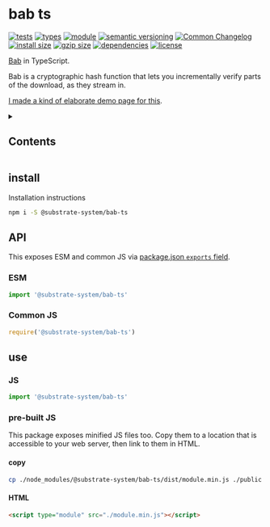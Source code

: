 # bab ts
[![tests](https://img.shields.io/github/actions/workflow/status/substrate-system/bab-ts/nodejs.yml?style=flat-square)](https://github.com/substrate-system/package/actions/workflows/nodejs.yml)
[![types](https://img.shields.io/npm/types/@substrate-system/icons?style=flat-square)](README.md)
[![module](https://img.shields.io/badge/module-ESM%2FCJS-blue?style=flat-square)](README.md)
[![semantic versioning](https://img.shields.io/badge/semver-2.0.0-blue?logo=semver&style=flat-square)](https://semver.org/)
[![Common Changelog](https://nichoth.github.io/badge/common-changelog.svg)](./CHANGELOG.md)
[![install size](https://flat.badgen.net/packagephobia/install/@substrate-system/bab-ts)](https://packagephobia.com/result?p=@substrate-system/bab-ts)
[![gzip size](https://img.shields.io/bundlephobia/minzip/@substrate-system/bab-ts?style=flat-square)](https://bundlephobia.com/@substrate-system/name/package/bab-ts)
[![dependencies](https://img.shields.io/badge/dependencies-zero-brightgreen.svg?style=flat-square)](package.json)
[![license](https://img.shields.io/badge/license-Big_Time-blue?style=flat-square)](LICENSE)


[Bab](https://worm-blossom.github.io/bab/) in TypeScript.

Bab is a cryptographic hash function that lets you incrementally verify parts
of the download, as they stream in.

[I made a kind of elaborate demo page for this](https://substrate-system.github.io/bab-ts/).

<details><summary><h2>Contents</h2></summary>

<!-- toc -->

- [install](#install)
- [API](#api)
  * [ESM](#esm)
  * [Common JS](#common-js)
- [use](#use)
  * [JS](#js)
  * [pre-built JS](#pre-built-js)

<!-- tocstop -->

</details>

## install

Installation instructions

```sh
npm i -S @substrate-system/bab-ts
```

## API

This exposes ESM and common JS via [package.json `exports` field](https://nodejs.org/api/packages.html#exports).

### ESM
```js
import '@substrate-system/bab-ts'
```

### Common JS
```js
require('@substrate-system/bab-ts')
```

## use

### JS
```js
import '@substrate-system/bab-ts'
```

### pre-built JS
This package exposes minified JS files too. Copy them to a location that is
accessible to your web server, then link to them in HTML.

#### copy
```sh
cp ./node_modules/@substrate-system/bab-ts/dist/module.min.js ./public
```

#### HTML
```html
<script type="module" src="./module.min.js"></script>
```
